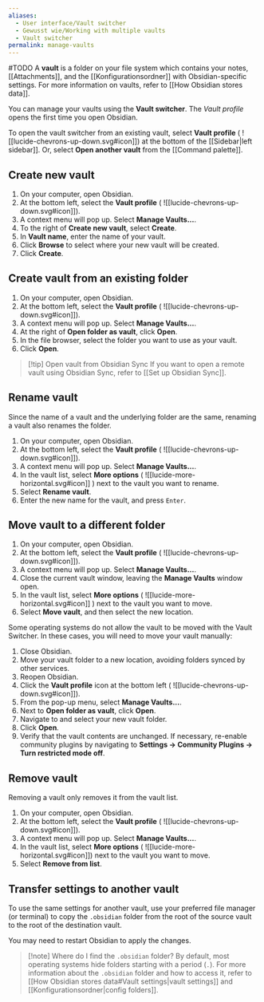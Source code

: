 ```yaml
---
aliases:
  - User interface/Vault switcher
  - Gewusst wie/Working with multiple vaults
  - Vault switcher
permalink: manage-vaults
---
```

#TODO
A **vault** is a folder on your file system which contains your notes, [[Attachments]], and the [[Konfigurationsordner]] with Obsidian-specific settings. For more information on vaults, refer to [[How Obsidian stores data]].

You can manage your vaults using the **Vault switcher**. The *Vault profile* opens the first time you open Obsidian.

To open the vault switcher from an existing vault, select **Vault profile** ( ![[lucide-chevrons-up-down.svg#icon]]) at the bottom of the [[Sidebar|left sidebar]]. Or, select **Open another vault** from the [[Command palette]].

## Create new vault

1. On your computer, open Obsidian.
2. At the bottom left, select the **Vault profile** ( ![[lucide-chevrons-up-down.svg#icon]]).
3. A context menu will pop up. Select **Manage Vaults...**.
3. To the right of **Create new vault**, select **Create**.
4. In **Vault name**, enter the name of your vault.
5. Click **Browse** to select where your new vault will be created.
6. Click **Create**.

## Create vault from an existing folder

1. On your computer, open Obsidian.
2. At the bottom left, select the **Vault profile** ( ![[lucide-chevrons-up-down.svg#icon]]).
3. A context menu will pop up. Select **Manage Vaults...**.
3. At the right of **Open folder as vault**, click **Open**.
4. In the file browser, select the folder you want to use as your vault.
5. Click **Open**.

> [!tip] Open vault from Obsidian Sync
> If you want to open a remote vault using Obsidian Sync, refer to [[Set up Obsidian Sync]].

## Rename vault

Since the name of a vault and the underlying folder are the same, renaming a vault also renames the folder.

1. On your computer, open Obsidian.
2. At the bottom left, select the **Vault profile** ( ![[lucide-chevrons-up-down.svg#icon]]).
3. A context menu will pop up. Select **Manage Vaults...**.
4. In the vault list, select **More options** ( ![[lucide-more-horizontal.svg#icon]] ) next to the vault you want to rename.
5. Select **Rename vault**.
6. Enter the new name for the vault, and press `Enter`.

## Move vault to a different folder

1. On your computer, open Obsidian.
2. At the bottom left, select the **Vault profile** ( ![[lucide-chevrons-up-down.svg#icon]]).
3. A context menu will pop up. Select **Manage Vaults...**.
4. Close the current vault window, leaving the **Manage Vaults** window open.
5. In the vault list, select **More options** ( ![[lucide-more-horizontal.svg#icon]] ) next to the vault you want to move.
6. Select **Move vault**, and then select the new location.

Some operating systems do not allow the vault to be moved with the Vault Switcher. In these cases, you will need to move your vault manually:

1. Close Obsidian.
2. Move your vault folder to a new location, avoiding folders synced by other services.
3. Reopen Obsidian.
4. Click the **Vault profile** icon at the bottom left ( ![[lucide-chevrons-up-down.svg#icon]]).
5. From the pop-up menu, select **Manage Vaults...**.
6. Next to **Open folder as vault**, click **Open**.
7. Navigate to and select your new vault folder.
8. Click **Open**.
9. Verify that the vault contents are unchanged. If necessary, re-enable community plugins by navigating to **Settings → Community Plugins → Turn restricted mode off**.

## Remove vault

Removing a vault only removes it from the vault list. 

1. On your computer, open Obsidian.
2. At the bottom left, select the **Vault profile** ( ![[lucide-chevrons-up-down.svg#icon]]).
3. A context menu will pop up. Select **Manage Vaults...**.
4. In the vault list, select **More options** ( ![[lucide-more-horizontal.svg#icon]]) next to the vault you want to move.
5. Select **Remove from list**.

## Transfer settings to another vault

To use the same settings for another vault, use your preferred file manager (or terminal) to copy the `.obsidian` folder from the root of the source vault to the root of the destination vault.

You may need to restart Obsidian to apply the changes.

> [!note] Where do I find the `.obsidian` folder?
> By default, most operating systems hide folders starting with a period (`.`). For more information about the `.obsidian` folder and how to access it, refer to [[How Obsidian stores data#Vault settings|vault settings]] and [[Konfigurationsordner|config folders]].
